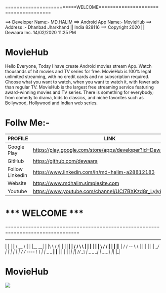 =========================WELCOME=====================================

==> Developer Name:- MD.HALIM ==> Android App Name:- MovieHub ==> Address :- Dhanbad Jharkhand || India 828116 ==> Copyright 2020 || Dewaara Inc. 14/02/2020 11:25 PM

# MovieHub

Hello Everyone, Today I have create Android movies stream App. Watch thousands of hit movies and TV series for free. MovieHub is 100% legal unlimited streaming, with no credit cards and no subscription required. Choose what you want to watch, when you want to watch it, with fewer ads than regular TV. MovieHub is the largest free streaming service featuring award-winning movies and TV series. There is something for everybody; from comedy to drama, kids to classics, and niche favorites such as Bollywood, Hollywood and Indian web series.


# Follw Me:-

| PROFILE | LINK |
| ------ | ------ |
| Google Play | https://play.google.com/store/apps/developer?id=Dewaara+Inc. |
| GitHub | https://github.com/dewaara |
| Follow Linkedin | https://www.linkedin.com/in/md-halim-a28812183 |
| Website | https://www.mdhalim.simplesite.com |
| Youtube | https://www.youtube.com/channel/UCl7BXKzd8r_Lyly91aMEMqg |



#                       *** WELCOME ***
================================================================================       						   
 _      _        ____          _            _ _ _ _       _ __    __ _
| |    | |	/ __ \        | |          |__   __|	 | |\ \  / /| |
| |____| |     / /  \ \       | |             | |        | | \ \/ / | |
| |____| |    / / -- \ \      | |             | |	 | |  \__/  | |
| |    | |   / / ---- \ \     | |_ _ _      __| |__      | |        | |
|_|    |_|  /_/        \_\    |_ _ _ __|   |_ _ _ _|     |_|        |_|


# MovieHub

![](https://imgur.com/s0aFXZa.gif)